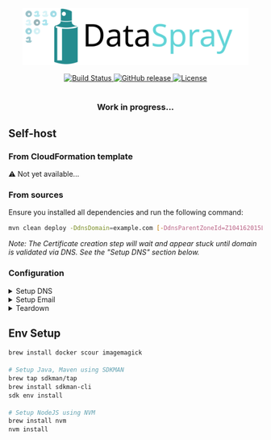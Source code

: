 <p align="center">
  <a href="https://dataspray.io/" rel="noopener" target="_blank">
    <picture>
      <source media="(prefers-color-scheme: dark)" srcset="./dataspray-resources/src/main/resources/logo-and-title-dark.svg">
      <img width="450" src="./dataspray-resources/src/main/resources/logo-and-title-light.svg" alt="DataSpray">
    </picture>
  </a>
</p>

<div align="center">
  <a href="https://github.com/datasprayio/dataspray/actions?query=workflow%3A%22CI%22">
    <img alt="Build Status" src="https://img.shields.io/github/actions/workflow/status/datasprayio/dataspray/test.yml?style=for-the-badge">
  </a>
  <a href="https://github.com/datasprayio/dataspray/releases">
    <img alt="GitHub release" src="https://img.shields.io/github/v/release/datasprayio/dataspray?include_prereleases&sort=semver&style=for-the-badge">
  </a>
  <a href="https://github.com/datasprayio/dataspray/blob/master/LICENSE">
    <img alt="License" src="https://img.shields.io/github/license/datasprayio/dataspray?style=for-the-badge">
  </a>
</div>
<br />
<h3 align="center">Work in progress...</h3>

## Self-host

### From CloudFormation template

⚠️ Not yet available...

### From sources

Ensure you installed all dependencies and run the following command:

```bash
mvn clean deploy -DdnsDomain=example.com [-DdnsParentZoneId=Z104162015L8HFMCRVJ9Y]
```

_Note: The Certificate creation step will wait and appear stuck until domain is validated via DNS. See the "Setup DNS"
section below._

### Configuration

<details>
  <summary>Setup DNS</summary>

The deployment will create a Route53 hosted zone at `dataspray.<dnsDomain>`. You can choose to use a different subdomain
using the `-DdnsSubdomain=dataspray` property.

You will need to create a NS record in your parent domain zone pointing to the subdomain zone:

1. Automatically by providing the parameter `-DdnsParentZoneId=Z104162015L8HFMCRVJ9Y` to create an NS record
   automatically that will delegate your parent zone to the created subdomain zone.
2. Manually if you're not using Route53 or wish to create the record yourself. If using a subdomain (e.g.
   dataspray.example.com), create a NS record in your top-level domain's hosted zone
   delegating the subdomain to the created hosted zone's name servers.

</details>

<details>
  <summary>Setup Email</summary>

If you wish to receive emails sent by DataSpray, you will need to verify your domain in SES and provide the
parameter `-DsesEmail=support@example.com`.

Without it, Cognito will be able to send a limited number of emails and DataSpray will not be able to send any email
notifications.
</details>

<details>
  <summary>Teardown</summary>

Resources part of the deployment can be removed by shutting down the stacks in CloudFormation in your AWS Console.

Resources created as part of using the service such as Lambda functions for processing data will have to be removed
manually at this time.
</details>

## Env Setup

```bash
brew install docker scour imagemagick

# Setup Java, Maven using SDKMAN
brew tap sdkman/tap
brew install sdkman-cli
sdk env install

# Setup NodeJS using NVM
brew install nvm
nvm install
```

